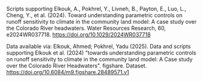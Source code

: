 Scripts supporting Elkouk, A., Pokhrel, Y., Livneh, B., Payton, E., Luo, L., Cheng, Y., et al. (2024). Toward understanding parametric controls on runoff sensitivity to climate in the community land model: A case study over the Colorado River headwaters. Water Resources Research, 60, e2024WR037718. https://doi.org/10.1029/2024WR037718

Data available via:
Elkouk, Ahmed; Pokhrel, Yadu (2025). Data and scripts supporting Elkouk et al. (2024) "towards understanding parametric controls on runoff sensitivity to climate in the community land model: A Case study over the Colorado River Headwaters". figshare. Dataset. https://doi.org/10.6084/m9.figshare.28489571.v1
